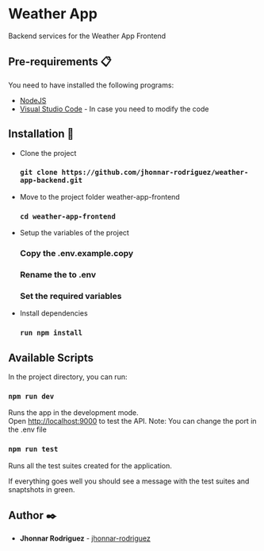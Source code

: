 # Weather App

Backend services for the Weather App Frontend

## Pre-requirements 📋

You need to have installed the following programs:

* [NodeJS](https://nodejs.org/es/)
* [Visual Studio Code](https://code.visualstudio.com/) - In case you need to modify the code

## Installation 🔧

* Clone the project
    ### `git clone https://github.com/jhonnar-rodriguez/weather-app-backend.git`

* Move to the project folder weather-app-frontend

    ### `cd weather-app-frontend`

* Setup the variables of the project
  
    ###  Copy the .env.example.copy
    ###  Rename the to .env
    ###  Set the required variables

* Install dependencies
  ### `run npm install`  

## Available Scripts

In the project directory, you can run:

### `npm run dev`

Runs the app in the development mode.<br />
Open [http://localhost:9000](http://localhost:9000) to test the API. Note: You can change the port in the .env file

### `npm run test`

Runs all the test suites created for the application.<br />

If everything goes well you should see a message with the test suites and snaptshots in green.


## Author ✒️

* **Jhonnar Rodriguez** - [jhonnar-rodriguez](https://github.com/jhonnar-rodriguez)